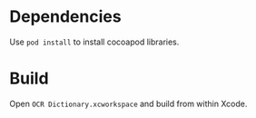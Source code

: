 # Dependencies
Use `pod install` to install cocoapod libraries.

# Build 
Open `OCR Dictionary.xcworkspace` and build from within Xcode.
